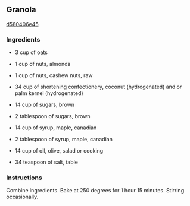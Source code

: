 ## Granola

[d580406e45](http://www.food.com/recipe/granola-392566)

### Ingredients

 - 3 cup of oats

 - 1 cup of nuts, almonds

 - 1 cup of nuts, cashew nuts, raw

 - 34 cup of shortening confectionery, coconut (hydrogenated) and or palm kernel (hydrogenated)

 - 14 cup of sugars, brown

 - 2 tablespoon of sugars, brown

 - 14 cup of syrup, maple, canadian

 - 2 tablespoon of syrup, maple, canadian

 - 14 cup of oil, olive, salad or cooking

 - 34 teaspoon of salt, table

### Instructions

Combine ingredients. Bake at 250 degrees for 1 hour 15 minutes. Stirring occasionally.